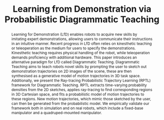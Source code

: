 ---
id:             2023-diagteach
title:          "Learning from Demonstration via Probabilistic Diagrammatic Teaching"
authors:
    - WZhi
    - Me
    - MJR
venue:          Under Review | [Spotlight] 2023 IROS DiffPropRob Workshop 
year:           "2023-09"
thumbnail:      assets/moreresearch/dia_teach.png
links:
    paper:      https://arxiv.org/abs/2309.03835

layout: project
short_title: Diagrammatic Teaching
abstract: "Learning for Demonstration (LfD) enables robots to acquire new skills by imitating expert demonstrations, allowing users to communicate their instructions in an intuitive manner. Recent progress in LfD often relies on kinesthetic teaching or teleoperation as the medium for users to specify the demonstrations. Kinesthetic teaching requires physical handling of the robot, while teleoperation demands proficiency with additional hardware. This paper introduces an alternative paradigm for LfD called Diagrammatic Teaching. Diagrammatic Teaching aims to teach robots novel skills by prompting the user to sketch out demonstration trajectories on 2D images of the scene, these are then synthesised as a generative model of motion trajectories in 3D task space. Additionally, we present the Ray-tracing Probabilistic Trajectory Learning (RPTL) framework for Diagrammatic Teaching. RPTL extracts time-varying probability densities from the 2D sketches, applies ray-tracing to find corresponding regions in 3D Cartesian space, and fits a probabilistic model of motion trajectories to these regions. New motion trajectories, which mimic those sketched by the user, can then be generated from the probabilistic model. We empirically validate our framework both in simulation and on real robots, which include a fixed-base manipulator and a quadruped-mounted manipulator."
---
